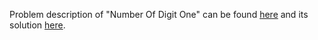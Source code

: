 Problem description of "Number Of Digit One" can be found [here](https://leetcode.com/problems/number-of-digit-one/description/) and its solution [here](https://github.com/aurimas13/Solutions-To-Problems/blob/main/LeetCode/Python%20Solutions/Number%20Of%20Digit%20One/number.py).